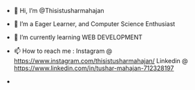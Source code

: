 - 👋 Hi, I’m @Thisistusharmahajan
- 👀 I’m a Eager Learner, and Computer Science Enthusiast
- 🌱 I’m currently learning WEB DEVELOPMENT 
- 📫 How to reach me : Instagram @ https://www.instagram.com/thisistusharmahajan/   Linkedin @ https://www.linkedin.com/in/tushar-mahajan-712328197

-                       

<!---
Thisistusharmahajan/Thisistusharmahajan is a ✨ special ✨ repository because its `README.md` (this file) appears on your GitHub profile.
You can click the Preview link to take a look at your changes.
--->
